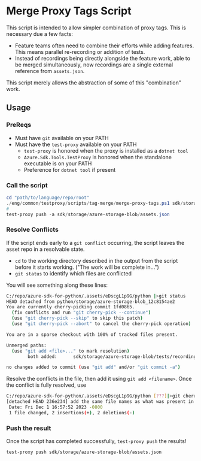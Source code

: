 # Merge Proxy Tags Script

This script is intended to allow simpler combination of proxy tags. This is necessary due a few facts:

- Feature teams often need to combine their efforts while adding features. This means parallel re-recording or addition of tests.
- Instead of recordings being directly alongside the feature work, able to be merged simultaneously, now recordings are a single external reference from `assets.json`.

This script merely allows the abstraction of some of this "combination" work.

## Usage

### PreReqs

- Must have `git` available on your PATH
- Must have the `test-proxy` available on your PATH
  - `test-proxy` is honored when the proxy is installed as a `dotnet tool`
  - `Azure.Sdk.Tools.TestProxy` is honored when the standalone executable is on your PATH
  - Preference for `dotnet tool` if present

### Call the script

```powershell
cd "path/to/language/repo/root"
./eng/common/testproxy/scripts/tag-merge/merge-proxy-tags.ps1 sdk/storage/azure-storage-blob/assets.json integration/example/storage_feature_addition2 integration/example/storage_feature_addition1
#                                                                                                                 ^ Combined Tag 1                                    ^ Combined Tag 2
test-proxy push -a sdk/storage/azure-storage-blob/assets.json
```

### Resolve Conflicts

If the script ends early to a `git conflict` occurring, the script leaves the asset repo in a resolvable state.

- `cd` to the working directory described in the output from the script before it starts working. ("The work will be complete in...")
- `git status` to identify which files are conflicted

You will see something along these lines:

```bash
C:/repo/azure-sdk-for-python/.assets/eDscgL1p9G/python |>git status
HEAD detached from python/storage/azure-storage-blob_12c8154ae2
You are currently cherry-picking commit 1fd0865.
  (fix conflicts and run "git cherry-pick --continue")
  (use "git cherry-pick --skip" to skip this patch)
  (use "git cherry-pick --abort" to cancel the cherry-pick operation)

You are in a sparse checkout with 100% of tracked files present.

Unmerged paths:
  (use "git add <file>..." to mark resolution)
        both added:      sdk/storage/azure-storage-blob/tests/recordings/test_append_blob_async.pyTestStorageAppendBlobAsynctest_append_blob_from_text_new.json

no changes added to commit (use "git add" and/or "git commit -a")
```

Resolve the conflicts in the file, then add it using `git add <filename>`. Once the conflict is fully resolved, use

```bash
C:/repo/azure-sdk-for-python/.assets/eDscgL1p9G/python [???]|>git cherry-pick --continue
[detached HEAD 236e234] add the same file names as what was present in tag integration/example/storage_feature_addition2. In this case, the files themselves are just different enough from integration/example/storage_feature_addition2 that we should intentionally cause a conflict
 Date: Fri Dec 1 16:57:52 2023 -0800
 1 file changed, 2 insertions(+), 2 deletions(-)
```

### Push the result

Once the script has completed successfully, `test-proxy push` the results!

```bash
test-proxy push sdk/storage/azure-storage-blob/assets.json
```
